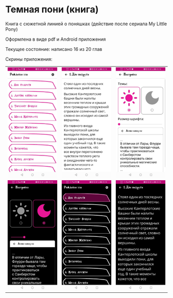 # Темная пони (книга)

Книга с сюжетной линией о поняшках (действие после сериала My Little Pony)

Оформлена в виде pdf и Android приложения

Текущее состояние: написано 16 из 20 глав

Скрины приложения:

<table>
  <tr>
    <td><img src="screens/screen1.jpg"/></td>
    <td><img src="screens/screen2.jpg"/></td>
    <td><img src="screens/screen3.jpg"/></td>
  </tr>
  <tr>
    <td><img src="screens/screen4.jpg"/></td>
    <td><img src="screens/screen5.jpg"/></td>
    <td><img src="screens/screen6.jpg"/></td>
  </tr>
</table>
